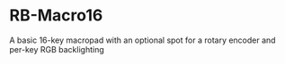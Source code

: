 # RB-Macro16
A basic 16-key macropad with an optional spot for a rotary encoder and per-key RGB backlighting
